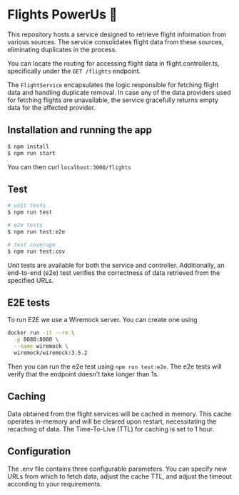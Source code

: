 # Flights PowerUs 🛫

This repository hosts a service designed to retrieve flight information from various sources. The service consolidates flight data from these sources, eliminating duplicates in the process.

You can locate the routing for accessing flight data in flight.controller.ts, specifically under the `GET /flights` endpoint.

The `FlightService` encapsulates the logic responsible for fetching flight data and handling duplicate removal. In case any of the data providers used for fetching flights are unavailable, the service gracefully returns empty data for the affected provider.

## Installation and running the app

```bash
$ npm install
$ npm run start
```
You can then curl `localhost:3000/flights`

## Test

```bash
# unit tests
$ npm run test

# e2e tests
$ npm run test:e2e

# test coverage
$ npm run test:cov
```
Unit tests are available for both the service and controller. Additionally, an end-to-end (e2e) test verifies the correctness of data retrieved from the specified URLs.

## E2E tests
To run E2E we use a Wiremock server. You can create one using 
```bash
docker run -it --rm \
  -p 8080:8080 \
  --name wiremock \
  wiremock/wiremock:3.5.2
```
Then you can run the e2e test using `npm run test:e2e`. The e2e tests will verify that the endpoint doesn't take longer than 1s.

## Caching
Data obtained from the flight services will be cached in memory. This cache operates in-memory and will be cleared upon restart, necessitating the recaching of data. The Time-To-Live (TTL) for caching is set to 1 hour.

## Configuration
The .env file contains three configurable parameters. You can specify new URLs from which to fetch data, adjust the cache TTL, and adjust the timeout according to your requirements.
